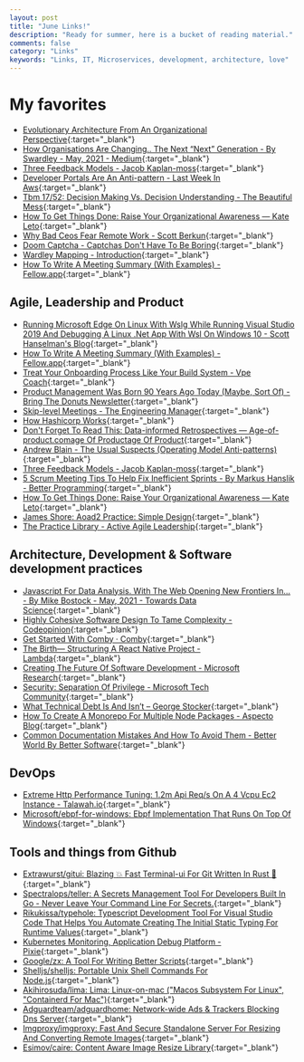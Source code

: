 ```yaml
---
layout: post
title: "June Links!"
description: "Ready for summer, here is a bucket of reading material."
comments: false
category: "Links"
keywords: "Links, IT, Microservices, development, architecture, love"
---
```

<!-- markdownlint-disable MD033 MD020 MD025-->
# My favorites<a name="favorites"></a>

- [Evolutionary Architecture From An Organizational Perspective](https://www.infoq.com/articles/evolutionary-architecture-organizational/){:target="_blank"}
- [How Organisations Are Changing.. The Next “Next” Generation - By Swardley - May, 2021 - Medium](https://swardley.medium.com/how-organisations-are-changing-cf80f3e2300){:target="_blank"}
- [Three Feedback Models - Jacob Kaplan-moss](https://jacobian.org/2021/apr/22/three-feedback-models/){:target="_blank"}
- [Developer Portals Are An Anti-pattern - Last Week In Aws](https://www.lastweekinaws.com/blog/developer-portals-are-an-anti-pattern/){:target="_blank"}
- [Tbm 17/52: Decision Making Vs. Decision Understanding - The Beautiful Mess](https://cutlefish.substack.com/p/tbm-1752-decision-making-vs-decision){:target="_blank"}
- [How To Get Things Done: Raise Your Organizational Awareness — Kate Leto](https://www.kateleto.com/articles/organizational-awareness-the-leaders-sixth-sens){:target="_blank"}
- [Why Bad Ceos Fear Remote Work - Scott Berkun](https://scottberkun.com/2021/why-bad-ceos-fear-remote-work/){:target="_blank"}
- [Doom Captcha - Captchas Don't Have To Be Boring](https://vivirenremoto.github.io/doomcaptcha/){:target="_blank"}
- [Wardley Mapping - Introduction](https://learnwardleymapping.com/home-deprecated/introduction/){:target="_blank"}
- [How To Write A Meeting Summary (With Examples) - Fellow.app](https://fellow.app/blog/meetings/how-to-write-a-meeting-summary-with-examples/){:target="_blank"}

## Agile, Leadership and Product<a name="agile"></a>

- [Running Microsoft Edge On Linux With Wslg While Running Visual Studio 2019 And Debugging A Linux .Net App With Wsl On Windows 10 - Scott Hanselman's Blog](https://www.hanselman.com/blog/running-microsoft-edge-on-linux-with-wslg-while-running-visual-studio-2019-and-debugging-a-linux-net-app-with-wsl-on-windows-10){:target="_blank"}
- [How To Write A Meeting Summary (With Examples) - Fellow.app](https://fellow.app/blog/meetings/how-to-write-a-meeting-summary-with-examples/){:target="_blank"}
- [Treat Your Onboarding Process Like Your Build System - Vpe Coach](https://medium.com/vpe-coach/treat-your-onboarding-process-like-your-build-system-381474aff0f1){:target="_blank"}
- [Product Management Was Born 90 Years Ago Today (Maybe, Sort Of) - Bring The Donuts Newsletter](https://newsletter.bringthedonuts.com/p/product-management-mcelroy-memo-turns-ninety){:target="_blank"}
- [Skip-level Meetings - The Engineering Manager](https://www.theengineeringmanager.com/managing-managers/skip-level-meetings/){:target="_blank"}
- [How Hashicorp Works](https://works.hashicorp.com/){:target="_blank"}
- [Don't Forget To Read This: Data-informed Retrospectives — Age-of-product.comage Of Productage Of Product](https://age-of-product.com/data-informed-retrospectives/){:target="_blank"}
- [Andrew Blain - The Usual Suspects (Operating Model Anti-patterns)](https://www.remoteaf.co/blogs/operating-model-anti-patterns){:target="_blank"}
- [Three Feedback Models - Jacob Kaplan-moss](https://jacobian.org/2021/apr/22/three-feedback-models/){:target="_blank"}
- [5 Scrum Meeting Tips To Help Fix Inefficient Sprints - By Markus Hanslik - Better Programming](https://betterprogramming.pub/5-scrum-meeting-tips-to-help-fix-inefficient-sprints-716889d68f1f){:target="_blank"} 
- [How To Get Things Done: Raise Your Organizational Awareness — Kate Leto](https://www.kateleto.com/articles/organizational-awareness-the-leaders-sixth-sens){:target="_blank"}
- [James Shore: Aoad2 Practice: Simple Design](https://www.jamesshore.com/v2/books/aoad2/simple_design){:target="_blank"}
- [The Practice Library - Active Agile Leadership](https://www.activeagileleadership.com/practicelibrary/){:target="_blank"}
 
## Architecture, Development & Software development practices <a name="development"></a>

- [Javascript For Data Analysis. With The Web Opening New Frontiers In… - By Mike Bostock - May, 2021 - Towards Data Science](https://towardsdatascience.com/javascript-for-data-analysis-2e8e7dbf63a7){:target="_blank"}
- [Highly Cohesive Software Design To Tame Complexity - Codeopinion](https://codeopinion.com/highly-cohesive-software-design-to-tame-complexity/){:target="_blank"}
- [Get Started With Comby · Comby](https://comby.dev/docs/get-started){:target="_blank"}
- [The Birth— Structuring A React Native Project - Lambda](https://lambda.grofers.com/the-birth-initial-project-setup-cf3c61f3ce7b){:target="_blank"}
- [Creating The Future Of Software Development - Microsoft Research](https://www.microsoft.com/en-us/research/blog/research-collection-creating-the-future-of-software-development/){:target="_blank"}
- [Security: Separation Of Privilege - Microsoft Tech Community](https://techcommunity.microsoft.com/t5/azure-sql/security-separation-of-privilege/ba-p/2393637){:target="_blank"}
- [What Technical Debt Is And Isn’t – George Stocker](https://georgestocker.com/2021/05/26/what-technical-debt-is-and-isnt/){:target="_blank"}
- [How To Create A Monorepo For Multiple Node Packages - Aspecto Blog](https://www.aspecto.io/blog/lerna-hello-world-how-to-create-a-monorepo-for-multiple-node-packages/){:target="_blank"}
- [Common Documentation Mistakes And How To Avoid Them - Better World By Better Software](https://glebbahmutov.com/blog/common-documentation-mistakes-and-how-to-avoid-them/){:target="_blank"}


## DevOps<a name="devops"></a>

- [Extreme Http Performance Tuning: 1.2m Api Req/s On A 4 Vcpu Ec2 Instance - Talawah.io](https://talawah.io/blog/extreme-http-performance-tuning-one-point-two-million/#_1-application-optimizations){:target="_blank"}
- [Microsoft/ebpf-for-windows: Ebpf Implementation That Runs On Top Of Windows](https://github.com/microsoft/ebpf-for-windows){:target="_blank"}

## Tools and things from Github <a name="tools"></a>

- [Extrawurst/gitui: Blazing 💥 Fast Terminal-ui For Git Written In Rust 🦀](https://github.com/extrawurst/gitui){:target="_blank"}
- [Spectralops/teller: A Secrets Management Tool For Developers Built In Go - Never Leave Your Command Line For Secrets.](https://github.com/spectralops/teller){:target="_blank"}
- [Rikukissa/typehole: Typescript Development Tool For Visual Studio Code That Helps You Automate Creating The Initial Static Typing For Runtime Values](https://github.com/rikukissa/typehole){:target="_blank"}
- [Kubernetes Monitoring, Application Debug Platform - Pixie](https://px.dev/){:target="_blank"}
- [Google/zx: A Tool For Writing Better Scripts](https://github.com/google/zx){:target="_blank"}
- [Shelljs/shelljs: Portable Unix Shell Commands For Node.js](https://github.com/shelljs/shelljs){:target="_blank"}
- [Akihirosuda/lima: Lima: Linux-on-mac ("Macos Subsystem For Linux", "Containerd For Mac")](https://github.com/AkihiroSuda/lima){:target="_blank"}
- [Adguardteam/adguardhome: Network-wide Ads & Trackers Blocking Dns Server](https://github.com/AdguardTeam/AdGuardHome){:target="_blank"}
- [Imgproxy/imgproxy: Fast And Secure Standalone Server For Resizing And Converting Remote Images](https://github.com/imgproxy/imgproxy){:target="_blank"}
- [Esimov/caire: Content Aware Image Resize Library](https://github.com/esimov/caire){:target="_blank"}